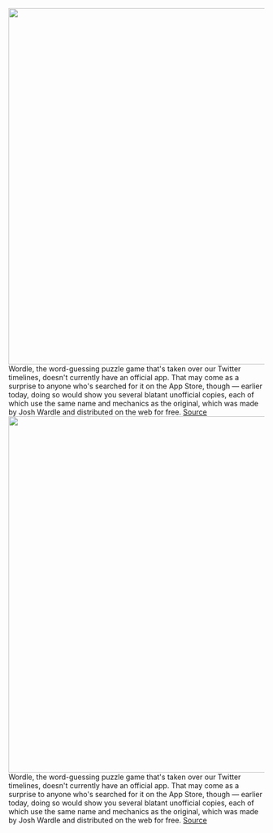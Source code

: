 <img src='https://cdn.vox-cdn.com/thumbor/4HmIMcNV0uo5h5qhag7Vm6-XFgY=/0x0:1125x729/1200x800/filters:focal(473x275:653x455)/cdn.vox-cdn.com/uploads/chorus_image/image/70376899/IMG_3664.0.jpg' width='700px' /><br/>
Wordle, the word-guessing puzzle game that's taken over our Twitter timelines, doesn't currently have an official app. That may come as a surprise to anyone who's searched for it on the App Store, though — earlier today, doing so would show you several blatant unofficial copies, each of which use the same name and mechanics as the original, which was made by Josh Wardle and distributed on the web for free.
<a href='https://www.theverge.com/2022/1/11/22878752/wordle-app-store-review-copies-advertisements-in-app-purchase'> Source <a/><img src='https://cdn.vox-cdn.com/thumbor/4HmIMcNV0uo5h5qhag7Vm6-XFgY=/0x0:1125x729/1200x800/filters:focal(473x275:653x455)/cdn.vox-cdn.com/uploads/chorus_image/image/70376899/IMG_3664.0.jpg' width='700px' /><br/>
Wordle, the word-guessing puzzle game that's taken over our Twitter timelines, doesn't currently have an official app. That may come as a surprise to anyone who's searched for it on the App Store, though — earlier today, doing so would show you several blatant unofficial copies, each of which use the same name and mechanics as the original, which was made by Josh Wardle and distributed on the web for free.
<a href='https://www.theverge.com/2022/1/11/22878752/wordle-app-store-review-copies-advertisements-in-app-purchase'> Source <a/>